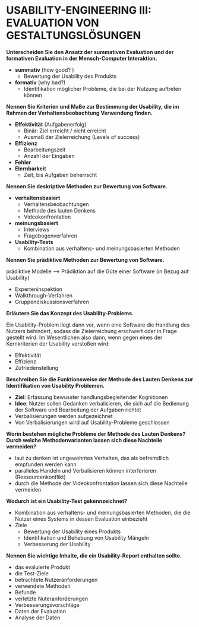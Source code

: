 # USABILITY-ENGINEERING III: EVALUATION VON GESTALTUNGSLÖSUNGEN

**Unterscheiden Sie den Ansatz der summativen Evaluation und der formativen Evaluation in der Mensch-Computer Interaktion.**

* **summativ** (how good? )
    - Bewertung der Usability des Produkts
* **formativ** (why bad?)
  - Identifikation möglicher Probleme, die bei der Nutzung auftreten können

**Nennen Sie Kriterien und Maße zur Bestimmung der Usability, die im Rahmen der Verhaltensbeobachtung Verwendung finden.**

- **Effektivität** (Aufgabenerfolg)
  - Binär: Ziel erreicht / nicht erreicht
  - Ausmaß der Zielerreichung (Levels of success)
- **Effizienz**
  - Bearbeitungszeit
  - Anzahl der Eingaben
- **Fehler**
- **Elernbarkeit**
  - Zeit, bis Aufgaben beherrscht

**Nennen Sie deskriptive Methoden zur Bewertung von Software.**

- **verhaltensbasiert**
  - Verhaltensbeobachtungen
  - Methode des lauten Denkens
  - Videokonfrontation
- **meinungsbasiert**
  - Interviews
  - Fragebogenverfahren
- **Usability-Tests**
  - Kombination aus verhaltens- und meinungsbasierten Methoden

**Nennen Sie prädiktive Methoden zur Bewertung von Software.**

prädiktive Modelle --> Prädiktion auf die Güte einer Software (in Bezug auf Usability)

* Experteninspektion
* Walkthrough-Verfahren
* Gruppendiskussionsverfahren

**Erläutern Sie das Konzept des Usability-Problems.**

Ein Usability-Problem liegt dann vor, wenn eine Software die Handlung des Nutzers behindert, sodass die Zielerreichung erschwert oder in Frage gestellt wird. Im Wesentlichen also dann, wenn gegen eines der Kernkriterien der Usability verstoßen wird:

- Effektivität
- Effizienz
- Zufriedenstellung

**Beschreiben Sie die Funktionsweise der Methode des Lauten Denkens zur Identifikation von Usability Problemen.** 

- **Ziel**: Erfassung bewusster handlungsbegleitender Kognitionen
- **Idee**: Nutzer sollen Gedanken verbalisieren, die sich auf die Bedienung der Software und Bearbeitung der Aufgaben richtet
- Verbalisierungen werden aufgezeichnet
- Von Verbalisierungen wird auf Usability-Probleme geschlossen

**Worin bestehen mögliche Probleme der Methode des Lauten Denkens? Durch welche Methodenvarianten lassen sich diese Nachteile vermeiden?**

- laut zu denken ist ungewohntes Verhalten, das als befremdlich empfunden werden kann
- paralleles Handeln und Verbalisieren können interferieren (Ressourcenkonflikt)
- durch die Methode der Videokonfrontation lassen sich diese Nachteile vermeiden

**Wodurch ist ein Usability-Test gekennzeichnet?**

- Kombination aus verhaltens- und meinungsbasierten Methoden, die die Nutzer eines Systems in dessen Evaluation einbezieht
- Ziele
  - Bewertung der Usability eines Produkts
  - Identifikation und Behebung von Usability Mängeln
  - Verbesserung der Usability

**Nennen Sie wichtige Inhalte, die ein Usability-Report enthalten sollte.**

- das evaluierte Produkt
- die Test-Ziele
- betrachtete Nutzeranforderungen
- verwendete Methoden
- Befunde
- verletzte Nuteranforderungen
- Verbesserungsvorschläge
- Daten der Evaluation
- Analyse der Daten

